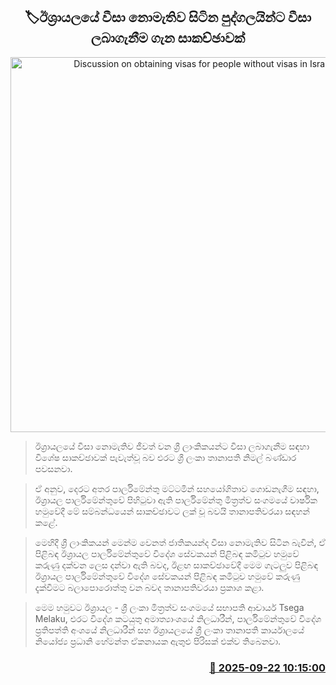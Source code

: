 <p align='center'><b><h2 align='center' title='Discussion on obtaining visas for people without visas in Israel'>🏷ඊශ්‍රායලයේ වීසා නොමැතිව සිටින පුද්ගලයින්ට වීසා ලබාගැනීම ගැන සාකච්ඡාවක්</h2></b></p>
<p align='center'><img src='https://helakuru.sgp1.cdn.digitaloceanspaces.com/esana/images/lib/nimal-bandara-jkop.jpg' width='600' alt='Discussion on obtaining visas for people without visas in Israel'></p>

> ඊශ්‍රායලයේ වීසා නොමැතිව ජීවත් වන ශ්‍රී ලාංකිකයන්ට වීසා ලබාගැනීම සඳහා විශේෂ සාකච්ඡාවක් පැවැත්වූ බව එරට ශ්‍රී ලංකා තානාපති නිමල් බණ්ඩාර පවසනවා.

> ඒ අනුව, දෙරට අතර පාර්ලිමේන්තු මට්ටමින් සහයෝගිතාව ගොඩනැගීම සඳහා, ඊශ්‍රායල පාර්ලිමේන්තුවේ පිහිටුවා ඇති පාර්ලිමේන්තු මිත්‍රත්ව සංගමයේ වාර්ෂික හමුවේදී මේ සම්බන්ධයෙන් සාකච්ඡාවට ලක් වූ බවයි තානාපතිවරයා සඳහන් කළේ.

> මෙහිදී ශ්‍රී ලාංකිකයන් මෙන්ම වෙනත් ජාතිකයන්ද වීසා නොමැතිව සිටින බැවින්, ඒ පිළිබඳ ඊශ්‍රායල පාර්ලිමේන්තුවේ විදේශ සේවකයන් පිළිබඳ කමිටුව හමුවේ කරුණු දක්වන ලෙස දන්වා ඇති බවද, ඊළඟ සාකච්ඡාවේදී මෙම ගැටලුව පිළිබඳ ඊශ්‍රායල පාර්ලිමේන්තුවේ විදේශ සේවකයන් පිළිබඳ කමිටුව හමුවේ කරුණු දැක්වීමට බලාපොරොත්තු වන බවද තානාපතිවරයා ප්‍රකාශ කළා.

> මෙම හමුවට ඊශ්‍රායල - ශ්‍රී ලංකා මිත්‍රත්ව සංගමයේ සභාපති ආචාර්ය Tsega Melaku, එරට විදේශ කටයුතු අමාත්‍යාංශයේ නිලධාරීන්, පාර්ලිමේන්තුවේ විදේශ ප්‍රතිපත්ති අංශයේ නිලධාරීන් සහ ඊශ්‍රායලයේ ශ්‍රී ලංකා තානාපති කාර්යාලයේ නියෝජ්‍ය ප්‍රධානි හේමන්ත ඒකනායක ඇතුළු පිරිසක් එක්ව තිබෙනවා.



<h3 align='right'><a href='https://www.helakuru.lk/esana/p/113851/'>📅 2025-09-22 10:15:00</a></h3>
